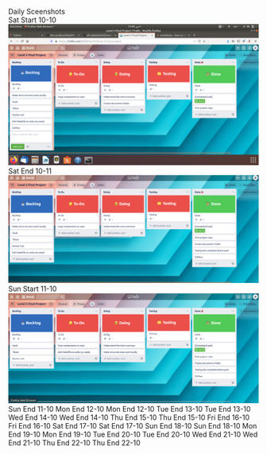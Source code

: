 Daily Sceenshots\
Sat Start 10-10
![Sat 10-10](assets/Sat-start-2020-10-10.png)
Sat End 10-11
![Sat 10-10](assets/Sat-end-2020-10-10.png)
Sun Start 11-10
![Sat 10-10](assets/Sun-start-2020-10-11.png)
Sun End 11-10
Mon End 12-10
Mon End 12-10
Tue End 13-10
Tue End 13-10
Wed End 14-10
Wed End 14-10
Thu End 15-10
Thu End 15-10
Fri End 16-10
Fri End 16-10
Sat End 17-10
Sat End 17-10
Sun End 18-10
Sun End 18-10
Mon End 19-10
Mon End 19-10
Tue End 20-10
Tue End 20-10
Wed End 21-10
Wed End 21-10
Thu End 22-10
Thu End 22-10
